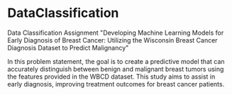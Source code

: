 # DataClassification
Data Classification Assignment
"Developing Machine Learning Models for Early Diagnosis of Breast Cancer: Utilizing the Wisconsin Breast Cancer Diagnosis Dataset to Predict Malignancy"

In this problem statement, the goal is to create a predictive model that can accurately distinguish between benign and malignant breast tumors using the features provided in the WBCD dataset. This study aims to assist in early diagnosis, improving treatment outcomes for breast cancer patients.
